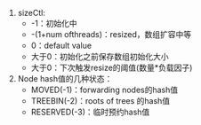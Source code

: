 1. sizeCtl:
   * -1：初始化中
   * -(1+num ofthreads)：resized，数组扩容中等
   * 0：default value
   * 大于0：初始化之前保存数组初始化大小
   * 大于0：下次触发resize的阈值(数量*负载因子)
2. Node hash值的几种状态：
   * MOVED(-1)：forwarding nodes的hash值
   * TREEBIN(-2)：roots of trees 的hash值
   * RESERVED(-3)：临时预约hash值

